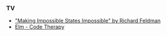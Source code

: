 ### TV

- ["Making Impossible States Impossible" by Richard Feldman](https://youtu.be/IcgmSRJHu_8)
- [Elm - Code Therapy](https://www.youtube.com/playlist?list=PL7RY3c_PbOzGbrUb8w97LX085PSl0c8lU)
